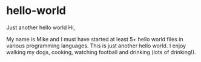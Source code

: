 # hello-world
Just another hello world
Hi, 

My name is Mike and I must have started at least 5+ hello world files in various programming languages. This is just another hello world.
I enjoy walking my dogs, cooking, watching football and drinking (lots of drinking!).
